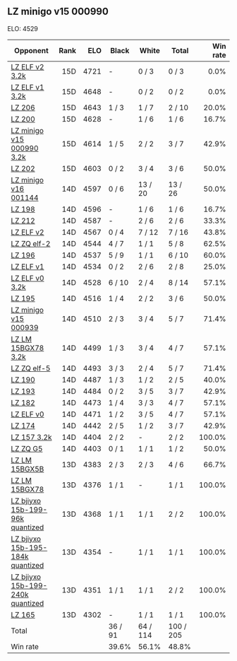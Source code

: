 ## LZ minigo v15 000990 ##

ELO: 4529

Opponent | Rank | ELO | Black | White | Total | Win rate
---------|-----:|----:|-------|-------|-------|-------:
[LZ ELF v2 3.2k](LZ%20ELF%20v2%203.2k.md) | 15D | 4721 | - | 0 / 3 | 0 / 3 | 0.0%
[LZ ELF v1 3.2k](LZ%20ELF%20v1%203.2k.md) | 15D | 4648 | - | 0 / 2 | 0 / 2 | 0.0%
[LZ 206](LZ%20206.md) | 15D | 4643 | 1 / 3 | 1 / 7 | 2 / 10 | 20.0%
[LZ 200](LZ%20200.md) | 15D | 4628 | - | 1 / 6 | 1 / 6 | 16.7%
[LZ minigo v15 000990 3.2k](LZ%20minigo%20v15%20000990%203.2k.md) | 15D | 4614 | 1 / 5 | 2 / 2 | 3 / 7 | 42.9%
[LZ 202](LZ%20202.md) | 15D | 4603 | 0 / 2 | 3 / 4 | 3 / 6 | 50.0%
[LZ minigo v16 001144](LZ%20minigo%20v16%20001144.md) | 14D | 4597 | 0 / 6 | 13 / 20 | 13 / 26 | 50.0%
[LZ 198](LZ%20198.md) | 14D | 4596 | - | 1 / 6 | 1 / 6 | 16.7%
[LZ 212](LZ%20212.md) | 14D | 4587 | - | 2 / 6 | 2 / 6 | 33.3%
[LZ ELF v2](LZ%20ELF%20v2.md) | 14D | 4567 | 0 / 4 | 7 / 12 | 7 / 16 | 43.8%
[LZ ZQ elf-2](LZ%20ZQ%20elf-2.md) | 14D | 4544 | 4 / 7 | 1 / 1 | 5 / 8 | 62.5%
[LZ 196](LZ%20196.md) | 14D | 4537 | 5 / 9 | 1 / 1 | 6 / 10 | 60.0%
[LZ ELF v1](LZ%20ELF%20v1.md) | 14D | 4534 | 0 / 2 | 2 / 6 | 2 / 8 | 25.0%
[LZ ELF v0 3.2k](LZ%20ELF%20v0%203.2k.md) | 14D | 4528 | 6 / 10 | 2 / 4 | 8 / 14 | 57.1%
[LZ 195](LZ%20195.md) | 14D | 4516 | 1 / 4 | 2 / 2 | 3 / 6 | 50.0%
[LZ minigo v15 000939](LZ%20minigo%20v15%20000939.md) | 14D | 4510 | 2 / 3 | 3 / 4 | 5 / 7 | 71.4%
[LZ LM 15BGX78 3.2k](LZ%20LM%2015BGX78%203.2k.md) | 14D | 4499 | 1 / 3 | 3 / 4 | 4 / 7 | 57.1%
[LZ ZQ elf-5](LZ%20ZQ%20elf-5.md) | 14D | 4493 | 3 / 3 | 2 / 4 | 5 / 7 | 71.4%
[LZ 190](LZ%20190.md) | 14D | 4487 | 1 / 3 | 1 / 2 | 2 / 5 | 40.0%
[LZ 193](LZ%20193.md) | 14D | 4484 | 0 / 2 | 3 / 5 | 3 / 7 | 42.9%
[LZ 182](LZ%20182.md) | 14D | 4473 | 1 / 4 | 3 / 3 | 4 / 7 | 57.1%
[LZ ELF v0](LZ%20ELF%20v0.md) | 14D | 4471 | 1 / 2 | 3 / 5 | 4 / 7 | 57.1%
[LZ 174](LZ%20174.md) | 14D | 4442 | 2 / 5 | 1 / 2 | 3 / 7 | 42.9%
[LZ 157 3.2k](LZ%20157%203.2k.md) | 14D | 4404 | 2 / 2 | - | 2 / 2 | 100.0%
[LZ ZQ G5](LZ%20ZQ%20G5.md) | 14D | 4403 | 0 / 1 | 1 / 1 | 1 / 2 | 50.0%
[LZ LM 15BGX5B](LZ%20LM%2015BGX5B.md) | 13D | 4383 | 2 / 3 | 2 / 3 | 4 / 6 | 66.7%
[LZ LM 15BGX78](LZ%20LM%2015BGX78.md) | 13D | 4376 | 1 / 1 | - | 1 / 1 | 100.0%
[LZ bjiyxo 15b-199-96k quantized](LZ%20bjiyxo%2015b-199-96k%20quantized.md) | 13D | 4368 | 1 / 1 | 1 / 1 | 2 / 2 | 100.0%
[LZ bjiyxo 15b-195-184k quantized](LZ%20bjiyxo%2015b-195-184k%20quantized.md) | 13D | 4354 | - | 1 / 1 | 1 / 1 | 100.0%
[LZ bjiyxo 15b-199-240k quantized](LZ%20bjiyxo%2015b-199-240k%20quantized.md) | 13D | 4351 | 1 / 1 | 1 / 1 | 2 / 2 | 100.0%
[LZ 165](LZ%20165.md) | 13D | 4302 | - | 1 / 1 | 1 / 1 | 100.0%
Total | | | 36 / 91 | 64 / 114 | 100 / 205 | 
Win rate| | | 39.6% | 56.1% | 48.8% | 
